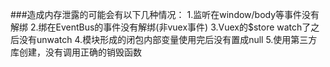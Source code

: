 ###造成内存泄露的可能会有以下几种情况：
1.监听在window/body等事件没有解绑
2.绑在EventBus的事件没有解绑(非vuex事件)
3.Vuex的$store watch了之后没有unwatch
4.模块形成的闭包内部变量使用完后没有置成null
5.使用第三方库创建，没有调用正确的销毁函数